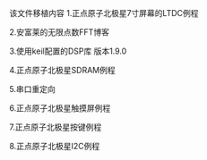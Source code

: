该文件移植内容
1.正点原子北极星7寸屏幕的LTDC例程

2.安富莱的无限点数FFT博客

3.使用keil配置的DSP库 版本1.9.0

4.正点原子北极星SDRAM例程

5.串口重定向

6.正点原子北极星触摸屏例程

7.正点原子北极星按键例程

8.正点原子北极星I2C例程